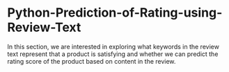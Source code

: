 # Python-Prediction-of-Rating-using-Review-Text
In this section, we are interested in exploring what keywords in the review text represent that a product is satisfying and whether we can predict the rating score of the product based on content in the review.
